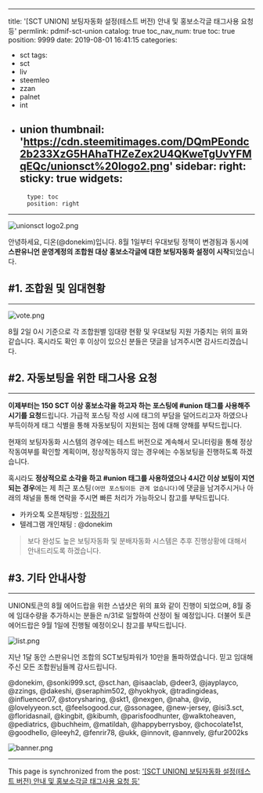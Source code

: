 
---
title: '[SCT UNION] 보팅자동화 설정(테스트 버전) 안내 및 홍보소각글 태그사용 요청 등'
permlink: pdmif-sct-union
catalog: true
toc_nav_num: true
toc: true
position: 9999
date: 2019-08-01 16:41:15
categories:
- sct
tags:
- sct
- liv
- steemleo
- zzan
- palnet
- int
- union
thumbnail: 'https://cdn.steemitimages.com/DQmPEondc2b233XzG5HAhaTHZeZex2U4QKweTgUvYFMqEQc/unionsct%20logo2.png'
sidebar:
    right:
        sticky: true
widgets:
    -
        type: toc
        position: right
---


![unionsct logo2.png](https://cdn.steemitimages.com/DQmPEondc2b233XzG5HAhaTHZeZex2U4QKweTgUvYFMqEQc/unionsct%20logo2.png)

안녕하세요, 디온(@donekim)입니다. 8월 1일부터 우대보팅 정책이 변경됨과 동시에 **스판유니언 운영계정의 조합원 대상 홍보소각글에 대한 보팅자동화 설정이 시작**되었습니다. 

## #1. 조합원 및 임대현황
---

![vote.png](https://cdn.steemitimages.com/DQmXQTw8M5Gud8SyRZtdZurywxCMFoaBSL8fNucz3R32ehv/vote.png)

8월 2일 0시 기준으로 각 조합원별 임대량 현황 및 우대보팅 지원 가중치는 위의 표와 같습니다. 혹시라도 확인 후 이상이 있으신 분들은 댓글을 남겨주시면 감사드리겠습니다.

## #2. 자동보팅을 위한 태그사용 요청
---

**이제부터는 150 SCT 이상 홍보소각을 하고자 하는 포스팅에 #union 태그를 사용해주시기를 요청**드립니다. 가급적 포스팅 작성 시에 태그의 부담을 덜어드리고자 하였으나 부득이하게 태그 식별을 통해 자동보팅이 지원되는 점에 대해 양해를 부탁드립니다.

현재의 보팅자동화 시스템의 경우에는 테스트 버전으로 계속해서 모니터링을 통해 정상작동여부를 확인할 계획이며, 정상작동하지 않는 경우에는 수동보팅을 진행하도록 하겠습니다.

혹시라도 **정상적으로 소각을 하고 #union 태그를 사용하였으나 4시간 이상 보팅이 지연되는 경우**에는 제 최근 포스팅`(어떤 포스팅이든 관계 없습니다)`에 댓글을 남겨주시거나 아래의 채널을 통해 연락을 주시면 빠른 처리가 가능하오니 참고를 부탁드립니다.

- 카카오톡 오픈채팅방 : [입장하기](https://open.kakao.com/o/sfOFcstb)
- 텔레그램 개인채팅 : @donekim

> 보다 완성도 높은 보팅자동화 및 분배자동화 시스템은 추후 진행상황에 대해서 안내드리도록 하겠습니다.

## #3. 기타 안내사항
---

UNION토큰의 8월 에어드랍을 위한 스냅샷은 위의 표와 같이 진행이 되었으며, 8월 중에 임대수량을 추가하시는 분들은 n/31로 일할하여 산정이 될 예정입니다. 더불어 토큰 에어드랍은 9월 1일에 진행될 예정이오니 참고를 부탁드립니다. 

![list.png](https://cdn.steemitimages.com/DQmeRpqb5Vb2Vbcf1EpnD7V2tPdgsTg1Ftc5jyBzYEEnTjr/list.png)

지난 1달 동안 스판유니언 조합의 SCT보팅파워가 10만을 돌파하였습니다. 믿고 임대해주신 모든 조합원님들께 감사드립니다. 

@donekim, @sonki999.sct, @sct.han, @isaaclab, @deer3, @jayplayco, @zzings, @dakeshi, @seraphim502, @hyokhyok, @tradingideas, @influencer07, @storysharing, @skt1, @nexgen, @naha, @vip, @lovelyyeon.sct, @feelsogood.cur, @ssonagee, @new-jersey, @isi3.sct, @floridasnail, @kingbit, @kibumh, @parisfoodhunter, @walktoheaven, @pediatrics, @buchheim, @matildah, @happyberrysboy, @chocolate1st, @goodhello, @leeyh2, @fenrir78, @ukk, @innovit, @annvely, @fur2002ks


![banner.png](https://cdn.steemitimages.com/DQmZvjar7267uBEQgWBev6VB8kLvYDY2ycLhZSeceNeV9H1/banner.png)

- - -

This page is synchronized from the post: ['[SCT UNION] 보팅자동화 설정(테스트 버전) 안내 및 홍보소각글 태그사용 요청 등'](https://steemit.com/@donekim/pdmif-sct-union)
